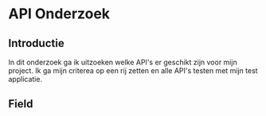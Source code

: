 # API Onderzoek

## Introductie
In dit onderzoek ga ik uitzoeken welke API's er geschikt zijn voor mijn project. Ik ga mijn criterea op een rij zetten en alle API's testen met mijn test applicatie.

## Field
